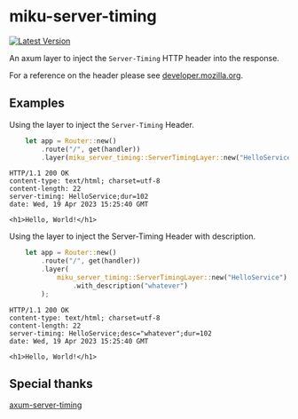 # miku-server-timing

[![Latest Version](https://img.shields.io/crates/v/miku-server-timing.svg)](https://crates.io/crates/miku-server-timing)

An axum layer to inject the `Server-Timing` HTTP header into the response.

For a reference on the header please see [developer.mozilla.org](https://developer.mozilla.org/en-US/docs/Web/HTTP/Headers/Server-Timing).

## Examples

Using the layer to inject the `Server-Timing` Header.

```rust
    let app = Router::new()
        .route("/", get(handler))
        .layer(miku_server_timing::ServerTimingLayer::new("HelloService"));
```

```http
HTTP/1.1 200 OK
content-type: text/html; charset=utf-8
content-length: 22
server-timing: HelloService;dur=102
date: Wed, 19 Apr 2023 15:25:40 GMT

<h1>Hello, World!</h1>
```

Using the layer to inject the Server-Timing Header with description.

```rust
    let app = Router::new()
        .route("/", get(handler))
        .layer(
            miku_server_timing::ServerTimingLayer::new("HelloService")
                .with_description("whatever")
        );
```

```http
HTTP/1.1 200 OK
content-type: text/html; charset=utf-8
content-length: 22
server-timing: HelloService;desc="whatever";dur=102
date: Wed, 19 Apr 2023 15:25:40 GMT

<h1>Hello, World!</h1>
```

## Special thanks

[axum-server-timing](https://github.com/JensWalter/axum-server-timing)
